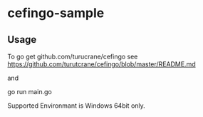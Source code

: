# cefingo-sample

## Usage

To go get github.com/turucrane/cefingo see https://github.com/turutcrane/cefingo/blob/master/README.md

and 

go run main.go

Supported Environmant is Windows 64bit only.
